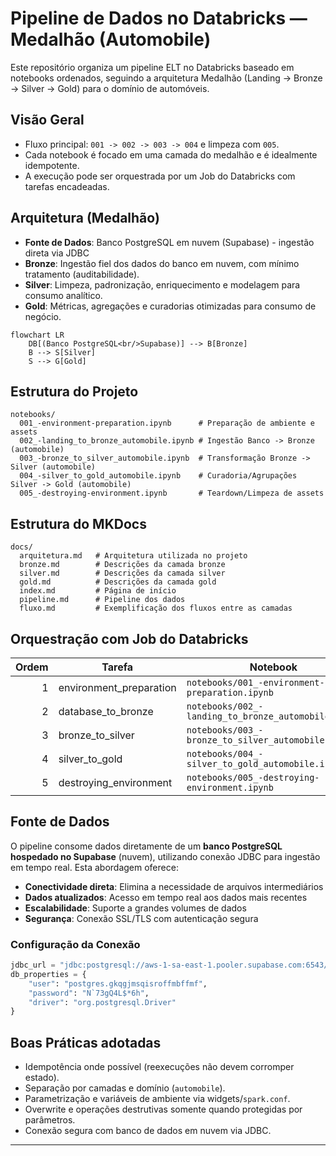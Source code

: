 # Pipeline de Dados no Databricks — Medalhão (Automobile)

Este repositório organiza um pipeline ELT no Databricks baseado em notebooks ordenados, seguindo a arquitetura Medalhão (Landing -> Bronze -> Silver -> Gold) para o domínio de automóveis.

## Visão Geral
- Fluxo principal: `001 -> 002 -> 003 -> 004` e limpeza com `005`.
- Cada notebook é focado em uma camada do medalhão e é idealmente idempotente.
- A execução pode ser orquestrada por um Job do Databricks com tarefas encadeadas.

## Arquitetura (Medalhão)
- **Fonte de Dados**: Banco PostgreSQL em nuvem (Supabase) - ingestão direta via JDBC
- **Bronze**: Ingestão fiel dos dados do banco em nuvem, com mínimo tratamento (auditabilidade).
- **Silver**: Limpeza, padronização, enriquecimento e modelagem para consumo analítico.
- **Gold**: Métricas, agregações e curadorias otimizadas para consumo de negócio.

```mermaid
flowchart LR
    DB[(Banco PostgreSQL<br/>Supabase)] --> B[Bronze]
    B --> S[Silver]
    S --> G[Gold]
```

## Estrutura do Projeto
```
notebooks/
  001_-environment-preparation.ipynb      # Preparação de ambiente e assets
  002_-landing_to_bronze_automobile.ipynb # Ingestão Banco -> Bronze (automobile)
  003_-bronze_to_silver_automobile.ipynb  # Transformação Bronze -> Silver (automobile)
  004_-silver_to_gold_automobile.ipynb    # Curadoria/Agrupações Silver -> Gold (automobile)
  005_-destroying-environment.ipynb       # Teardown/Limpeza de assets
```
## Estrutura do MKDocs
```
docs/
  arquitetura.md   # Arquitetura utilizada no projeto
  bronze.md        # Descrições da camada bronze
  silver.md        # Descrições da camada silver
  gold.md          # Descrições da camada gold
  index.md         # Página de início
  pipeline.md      # Pipeline dos dados
  fluxo.md         # Exemplificação dos fluxos entre as camadas
```


## Orquestração com Job do Databricks

| Ordem | Tarefa | Notebook |
|------:|--------|----------|
| 1 | environment_preparation | `notebooks/001_-environment-preparation.ipynb` |
| 2 | database_to_bronze | `notebooks/002_-landing_to_bronze_automobile.ipynb` |
| 3 | bronze_to_silver | `notebooks/003_-bronze_to_silver_automobile.ipynb` |
| 4 | silver_to_gold | `notebooks/004_-silver_to_gold_automobile.ipynb` |
| 5 | destroying_environment | `notebooks/005_-destroying-environment.ipynb` |

## Fonte de Dados

O pipeline consome dados diretamente de um **banco PostgreSQL hospedado no Supabase** (nuvem), utilizando conexão JDBC para ingestão em tempo real. Esta abordagem oferece:

- **Conectividade direta**: Elimina a necessidade de arquivos intermediários
- **Dados atualizados**: Acesso em tempo real aos dados mais recentes
- **Escalabilidade**: Suporte a grandes volumes de dados
- **Segurança**: Conexão SSL/TLS com autenticação segura

### Configuração da Conexão
```python
jdbc_url = "jdbc:postgresql://aws-1-sa-east-1.pooler.supabase.com:6543/postgres?sslmode=require"
db_properties = {
    "user": "postgres.gkqgjmsqisroffmbffmf",
    "password": "N`73gQ4L$*6h",
    "driver": "org.postgresql.Driver"
}
```

## Boas Práticas adotadas
- Idempotência onde possível (reexecuções não devem corromper estado).
- Separação por camadas e domínio (`automobile`).
- Parametrização e variáveis de ambiente via widgets/`spark.conf`.
- Overwrite e operações destrutivas somente quando protegidas por parâmetros.
- Conexão segura com banco de dados em nuvem via JDBC.

---
